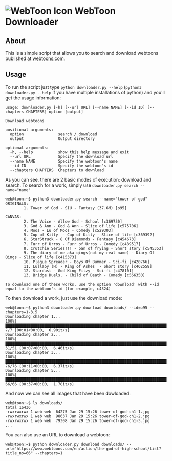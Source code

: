 # ![WebToon Icon](https://webtoons-static.pstatic.net/image/favicon/favicon.ico?dt=2017082301) WebToon Downloader

## About
This is a simple script that allows you to search and download webtoons published at [webtoons.com](https://webtoons.com).

## Usage
To run the script just type `python downloader.py --help` (`python3 downloader.py --help` if you have multiple installations of python) and you'll get the usage information:

```
usage: downloader.py [-h] [--url URL] [--name NAME] [--id ID] [--chapters CHAPTERS] option [output]

Download webtoons

positional arguments:
  option               search / download
  output               Output directory

optional arguments:
  -h, --help           show this help message and exit
  --url URL            Specify the download url
  --name NAME          Specify the webtoon's name
  --id ID              Specify the webtoon's id
  --chapters CHAPTERS  Chapters to download
```

As you can see, there are 2 basic modes of execution: download and search. To search for a work, simply use `downloader.py search --name="name"`

```
web@toon:~$ python3 downloader.py search --name="tower of god"
ORIGINALS:
        1. Tower of God - SIU - Fantasy (37.6M) [o95]

CANVAS:
        2. The Voice - Allow God - School [c369730]
        3. God & Ann - God & Ann - Slice of life [c575706]
        4. Moos - Lu of Moos - Comedy [c529303]
        5. Cup of Kitty  - Cup of Kitty - Slice of life [c369392]
        6. StarStruck - 8 Of Diamonds - Fantasy [c454673]
        7. Furr of Urros - Furr of Urros - Comedy [c489517]
        8. Crutchie Series!!! - pan of frying - Short story [c545353]
        9. The diary of me aka qings(not my real name) - Diary Of Qings - Slice of life [c415373]
        10. Plague Spreader - Boys Of Bummer - Sci-fi [c420766]
        11. Lullaby (H) - King of Ashes  - Short story [c462558]
        12. Stardust - God King Fitzy - Sci-fi [c478101]
        13. Bridge Duels. - Child of Death - Comedy [c566350]

To download one of these works, use the option 'download' with --id equal to the webtoon's id (for example, c4324)
```

To then download a work, just use the download mode:

```
web@toon:~$ python3 downloader.py download downloads/ --id=o95 --chapters=1-3,5
Downloading chapter 1...
100%|████████████████████████████████████████████████████████████████████████████████████████████████████████████████| 7/7 [00:01<00:00,  6.90it/s]
Downloading chapter 2...
100%|██████████████████████████████████████████████████████████████████████████████████████████████████████████████| 51/51 [00:07<00:00,  6.46it/s] 
Downloading chapter 3...
100%|██████████████████████████████████████████████████████████████████████████████████████████████████████████████| 76/76 [00:11<00:00,  6.37it/s]
Downloading chapter 5...
100%|██████████████████████████████████████████████████████████████████████████████████████████████████████████████| 66/66 [00:37<00:00,  1.78it/s]
```

And now we can see all images that have been dowloaded:

```
web@toon:~$ ls downloads/
total 16436
-rwxrwxrwx 1 web web  64275 Jan 29 15:26 tower-of-god-ch1-1.jpg
-rwxrwxrwx 1 web web  98637 Jan 29 15:26 tower-of-god-ch1-2.jpg
-rwxrwxrwx 1 web web  79308 Jan 29 15:26 tower-of-god-ch1-3.jpg
...
```

You can also use an URL to download a webtoon:

```
web@toon:~$ python downloader.py download downloads/ --url="https://www.webtoons.com/en/action/the-god-of-high-school/list?title_no=66" --chapters=1
```
